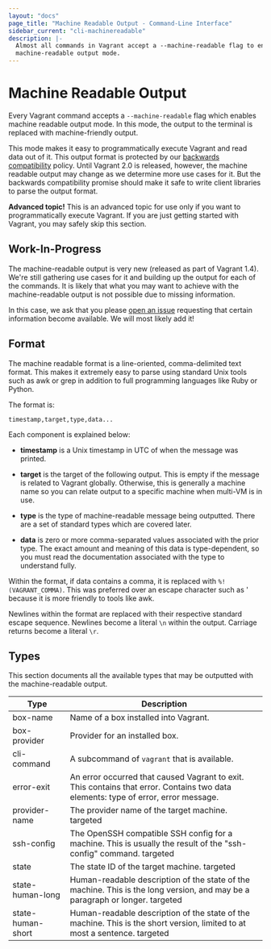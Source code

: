 ```yaml
---
layout: "docs"
page_title: "Machine Readable Output - Command-Line Interface"
sidebar_current: "cli-machinereadable"
description: |-
  Almost all commands in Vagrant accept a --machine-readable flag to enable
  machine-readable output mode.
---
```


# Machine Readable Output

Every Vagrant command accepts a `--machine-readable` flag which enables
machine readable output mode. In this mode, the output to the terminal
is replaced with machine-friendly output.

This mode makes it easy to programmatically execute Vagrant and read data
out of it. This output format is protected by our
[backwards compatibility](/docs/installation/backwards-compatibility.html)
policy. Until Vagrant 2.0 is released, however, the machine readable output
may change as we determine more use cases for it. But the backwards
compatibility promise should make it safe to write client libraries to
parse the output format.

<div class="alert alert-warning">
  <strong>Advanced topic!</strong> This is an advanced topic for use only if
  you want to programmatically execute Vagrant. If you are just getting started
  with Vagrant, you may safely skip this section.
</div>

## Work-In-Progress

The machine-readable output is very new (released as part of Vagrant 1.4).
We're still gathering use cases for it and building up the output for each
of the commands. It is likely that what you may want to achieve with
the machine-readable output is not possible due to missing information.

In this case, we ask that you please
[open an issue](https://github.com/hashicorp/vagrant/issues)
requesting that certain information become available. We will most likely add
it!

## Format

The machine readable format is a line-oriented, comma-delimited text format.
This makes it extremely easy to parse using standard Unix tools such as awk or
grep in addition to full programming languages like Ruby or Python.

The format is:

```
timestamp,target,type,data...
```

Each component is explained below:

* **timestamp** is a Unix timestamp in UTC of when the message was printed.

* **target** is the target of the following output. This is empty if the
  message is related to Vagrant globally. Otherwise, this is generally a machine
  name so you can relate output to a specific machine when multi-VM is in use.

* **type** is the type of machine-readable message being outputted. There are
  a set of standard types which are covered later.

* **data** is zero or more comma-separated values associated with the prior
  type. The exact amount and meaning of this data is type-dependent, so you
  must read the documentation associated with the type to understand fully.

Within the format, if data contains a comma, it is replaced with
`%!(VAGRANT_COMMA)`. This was preferred over an escape character such as \'
because it is more friendly to tools like awk.

Newlines within the format are replaced with their respective standard escape
sequence. Newlines become a literal `\n` within the output. Carriage returns
become a literal `\r`.

## Types

This section documents all the available types that may be outputted
with the machine-readable output.

<table class="table table-hover table-bordered mr-types">
<thead>
<tr>
<th class="mr-type">Type</th>
<th>Description</th>
</tr>
</thead>

<tr>
<td>box-name</td>
<td>
  Name of a box installed into Vagrant.
</td>
</tr>

<tr>
<td>box-provider</td>
<td>
  Provider for an installed box.
</td>
</tr>

<tr>
<td>cli-command</td>
<td>
  A subcommand of <code>vagrant</code> that is available.
</td>
</tr>

<tr>
<td>error-exit</td>
<td>
  An error occurred that caused Vagrant to exit. This contains that
  error. Contains two data elements: type of error, error message.
</td>
</tr>

<tr>
<td>provider-name</td>
<td>
  The provider name of the target machine.
  <span class="label">targeted</span>
</td>
</tr>

<tr>
<td>ssh-config</td>
<td>
  The OpenSSH compatible SSH config for a machine. This is usually
    the result of the "ssh-config" command.
  <span class="label">targeted</span>
</td>
</tr>

<tr>
<td>state</td>
<td>
  The state ID of the target machine.
  <span class="label">targeted</span>
</td>
</tr>

<tr>
<td>state-human-long</td>
<td>
  Human-readable description of the state of the machine. This is the
  long version, and may be a paragraph or longer.
  <span class="label">targeted</span>
</td>
</tr>

<tr>
<td>state-human-short</td>
<td>
  Human-readable description of the state of the machine. This is the
  short version, limited to at most a sentence.
  <span class="label">targeted</span>
</td>
</tr>

</table>
